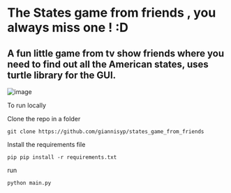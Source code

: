 # The States game from friends , you always miss one ! :D

## A fun little game from tv show friends where you need to find out all the American states, uses turtle library for the GUI.

![image](https://github.com/giannisyp/states_game_from_friends/assets/119696474/3be7e4eb-434c-4cbd-8b60-429c5fdcea00)

To run locally 

Clone the repo in a folder
```
git clone https://github.com/giannisyp/states_game_from_friends
```
Install the requirements file 
```
pip pip install -r requirements.txt
```

run
```
python main.py
```
